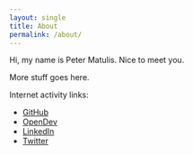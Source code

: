 ```yaml
---
layout: single
title: About
permalink: /about/
---
```


Hi, my name is Peter Matulis. Nice to meet you.

More stuff goes here.

Internet activity links:

* [GitHub](https://github.com/pmatulis)
* [OpenDev](https://review.opendev.org/q/owner:peter.matulis%2540canonical.com+status:closed)
* [LinkedIn](https://www.linkedin.com/in/pmatulis/)
* [Twitter](https://twitter.com/turcotyards)
